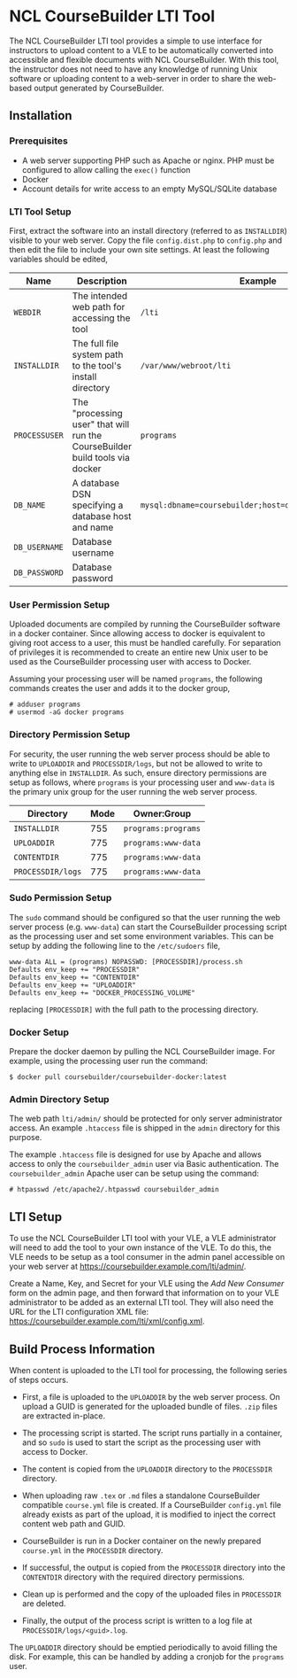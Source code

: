 # NCL CourseBuilder LTI Tool

The NCL CourseBuilder LTI tool provides a simple to use interface for instructors to upload content to a VLE to be automatically converted into accessible and flexible documents with NCL CourseBuilder. With this tool, the instructor does not need to have any knowledge of running Unix software or uploading content to a web-server in order to share the web-based output generated by CourseBuilder.

## Installation

### Prerequisites
  * A web server supporting PHP such as Apache or nginx. PHP must be configured to allow calling the `exec()` function
  * Docker
  * Account details for write access to an empty MySQL/SQLite database

### LTI Tool Setup
First, extract the software into an install directory (referred to as `INSTALLDIR`) visible to your web server. Copy the file `config.dist.php` to `config.php` and then edit the file to include your own site settings. At least the following variables should be edited,

Name         | Description | Example
-------------|-------------|---------
`WEBDIR`     | The intended web path for accessing the tool | `/lti`
`INSTALLDIR` | The full file system path to the tool's install directory | `/var/www/webroot/lti`
`PROCESSUSER` | The "processing user" that will run the CourseBuilder build tools via docker  | `programs`
`DB_NAME` | A database DSN specifying a database host and name  | `mysql:dbname=coursebuilder;host=database.example.com`
`DB_USERNAME` | Database username  |
`DB_PASSWORD` | Database password  |

### User Permission Setup

Uploaded documents are compiled by running the CourseBuilder software in a docker container. Since allowing access to docker is equivalent to giving root access to a user, this must be handled carefully. For separation of privileges it is recommended to create an entire new Unix user to be used as the CourseBuilder processing user with access to Docker.

Assuming your processing user will be named `programs`, the following commands creates the user and adds it to the docker group,
```
# adduser programs
# usermod -aG docker programs
```

### Directory Permission Setup

For security, the user running the web server process should be able to write to `UPLOADDIR` and `PROCESSDIR/logs`, but not be allowed to write to anything else in `INSTALLDIR`. As such, ensure directory permissions are setup as follows, where `programs` is your processing user and `www-data` is the primary unix group for the user running the web server process.

Directory | Mode | Owner:Group
----------|------|--------------
`INSTALLDIR` | 755 | `programs:programs`
`UPLOADDIR`  | 775 | `programs:www-data`
`CONTENTDIR`  | 775 | `programs:www-data`
`PROCESSDIR/logs` |775 | `programs:www-data`

### Sudo Permission Setup

The `sudo` command should be configured so that the user running the web server process (e.g. `www-data`) can start the CourseBuilder processing script as the processing user and set some environment variables. This can be setup by adding the following line to the `/etc/sudoers` file,

```
www-data ALL = (programs) NOPASSWD: [PROCESSDIR]/process.sh
Defaults env_keep += "PROCESSDIR"
Defaults env_keep += "CONTENTDIR"
Defaults env_keep += "UPLOADDIR"
Defaults env_keep += "DOCKER_PROCESSING_VOLUME"

```

replacing `[PROCESSDIR]` with the full path to the processing directory.

### Docker Setup

Prepare the docker daemon by pulling the NCL CourseBuilder image. For example, using the processing user run the command:
```
$ docker pull coursebuilder/coursebuilder-docker:latest
```

### Admin Directory Setup

The web path `lti/admin/` should be protected for only server administrator access. An example `.htaccess` file is shipped in the `admin` directory for this purpose.

The example `.htaccess` file is designed for use by Apache and allows access to only the `coursebuilder_admin` user via Basic authentication. The `coursebuilder_admin` Apache user can be setup using the command:

```
# htpasswd /etc/apache2/.htpasswd coursebuilder_admin
```

## LTI Setup

To use the NCL CourseBuilder LTI tool with your VLE, a VLE administrator will need to add the tool to your own instance of the VLE. To do this, the VLE needs to be setup as a tool consumer in the admin panel accessible on your web server at https://coursebuilder.example.com/lti/admin/.

Create a Name, Key, and Secret for your VLE using the *Add New Consumer* form on the admin page, and then forward that information on to your VLE administrator to be added as an external LTI tool. They will also need the URL for the LTI configuration XML file: https://coursebuilder.example.com/lti/xml/config.xml.

## Build Process Information

When content is uploaded to the LTI tool for processing, the following series of steps occurs.

  * First, a file is uploaded to the `UPLOADDIR` by the web server process. On upload a GUID is generated for the uploaded bundle of files. `.zip` files are extracted in-place.

  * The processing script is started. The script runs partially in a container, and so `sudo` is used to start the script as the processing user with access to Docker.

  * The content is copied from the `UPLOADDIR` directory to the `PROCESSDIR` directory.

  * When uploading raw `.tex` or `.md` files a standalone CourseBuilder compatible `course.yml` file is created. If a CourseBuilder `config.yml` file already exists as part of the upload, it is modified to inject the correct content web path and GUID.

  * CourseBuilder is run in a Docker container on the newly prepared `course.yml` in the `PROCESSDIR` directory.

  * If successful, the output is copied from the `PROCESSDIR` directory into the `CONTENTDIR` directory with the required directory permissions.

  * Clean up is performed and the copy of the uploaded files in `PROCESSDIR` are deleted.

  * Finally, the output of the process script is written to a log file at `PROCESSDIR/logs/<guid>.log`.

The `UPLOADDIR` directory should be emptied periodically to avoid filling the disk. For example, this can be handled by adding a cronjob for the `programs` user.
